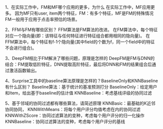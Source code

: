 1、在实际工作中，FM和MF哪个应用的更多，为什么
在实际工作中，MF应用更多。
因为MF只有user, item两个特征，FM：有多个特征，MF是FM的特殊情况
FM一般用于应用于点击率预估的场景。

2、FFM与FM有哪些区别？
FFM算法是FM算法的改进。
在FM算法中，每个特征对应一个隐向量(即：该特征与任何特征进行特征组合都用相同的隐向量)。
在FFM算法中，每个特征有f-1个隐向量(其中field的个数为f，同一个field中的特征不会进行组合)。

3、DeepFM相比于FM解决了哪些问题，原理是怎样的
DeepFM是FM与DNN的结合：FM提取低阶特征，DNN提取高阶特征，最后将DNN和FM的结果组合后通过激活函数输出。


4、Surprise工具中的baseline算法原理是怎样的？BaselineOnly和KNNBaseline有什么区别？
Baseline算法：基于统计的基准预测打分
BaselineOnly：给定用户和Item，给出基于baseline的估计值
KNNBaseline：考虑基线评级的协同过滤

5、基于邻域的协同过滤都有哪些算法，请简述原理
KNNBasic：最基础的K近邻协同协同，
KNNWithMeans：将每个用户评分均值考虑在内的协同过滤
KNNWithZScore：协同过滤算法的变种，考虑每个用户评分的归一化操作
KNNBaseline：协同过滤算法的变种，考虑每个用户评分的基线